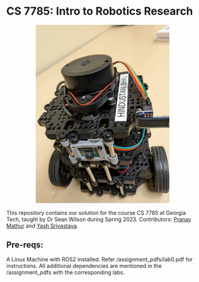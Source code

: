 # CS 7785: Intro to Robotics Research

<div style="text-align:center">
    <img src="https://github.com/yash14s/cs7785/blob/main/media/turtlebot3.jpg" alt="Turtlebot" width="350">
</div>

This repository contains our solution for the course CS 7785 at Georgia Tech, taught by Dr Sean Wilson during Spring 2023. Contributors: [Pranay Mathur](https://github.com/Matnay) and [Yash Srivastava](https://github.com/yash14s).

## Pre-reqs:

A Linux Machine with ROS2 installed. Refer /assignment_pdfs/lab0.pdf for instructions. All additional dependencies are mentioned in the /assignment_pdfs with the corresponding labs.

